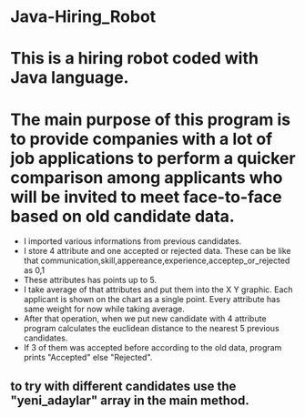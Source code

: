 # Java-Hiring_Robot
# This is a hiring robot coded with Java language.
# The main purpose of this program is to provide companies with a lot of job applications to perform a quicker comparison among applicants who will be invited to meet face-to-face based on old candidate data.

- I imported various informations from previous candidates.
- I store 4 attribute and one accepted or rejected data. These can be like that communication,skill,appereance,experience,acceptep_or_rejected as 0,1
- These attributes has points up to 5.
- I take average of that attributes and put them into the X Y graphic. Each applicant is shown on the chart as a single point. Every attribute has same weight for now while taking average.
- After that operation, when we put new candidate with 4 attribute program calculates the euclidean distance to the nearest 5 previous candidates.
- If 3 of them was accepted before according to the old data, program prints "Accepted" else "Rejected".

## to try with different candidates use the "yeni_adaylar" array in the main method.


